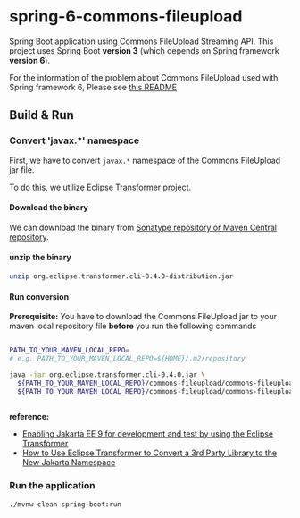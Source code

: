 # spring-6-commons-fileupload

Spring Boot application using Commons FileUpload Streaming API. This project uses Spring Boot **version 3** (which
depends on Spring framework **version 6**).

For the information of the problem about Commons FileUpload used with Spring framework 6, Please
see [this README](../README.md#spring-6-commons-fileupload)

## Build & Run

### Convert 'javax.*' namespace

First, we have to convert `javax.*` namespace of the Commons FileUpload jar file.

To do this, we utilize [Eclipse Transformer project](https://github.com/eclipse/transformer).

#### Download the binary

We can download the binary from [Sonatype repository or Maven Central repository](https://projects.eclipse.org/projects/technology.transformer/downloads).


#### unzip the binary

``` bash
unzip org.eclipse.transformer.cli-0.4.0-distribution.jar
```

#### Run conversion

**Prerequisite:** You have to download the Commons FileUpload jar to your maven local repository file **before** you run the following commands

``` bash

PATH_TO_YOUR_MAVEN_LOCAL_REPO=
# e.g. PATH_TO_YOUR_MAVEN_LOCAL_REPO=${HOME}/.m2/repository 

java -jar org.eclipse.transformer.cli-0.4.0.jar \
  ${PATH_TO_YOUR_MAVEN_LOCAL_REPO}/commons-fileupload/commons-fileupload/1.4/commons-fileupload-1.4.jar \
  ${PATH_TO_YOUR_MAVEN_LOCAL_REPO}/commons-fileupload/commons-fileupload/1.4/commons-fileupload-1.4-jakarta.jar
  
```

**reference:**

- [Enabling Jakarta EE 9 for development and test by using the Eclipse Transformer](https://openliberty.io/blog/2021/03/17/eclipse-transformer.html)
- [How to Use Eclipse Transformer to Convert a 3rd Party Library to the New Jakarta Namespace](https://blog.payara.fish/how-to-use-the-eclipse-transformer-project-to-convert-a-3rd-party-library)

### Run the application

``` bash
./mvnw clean spring-boot:run 
```
